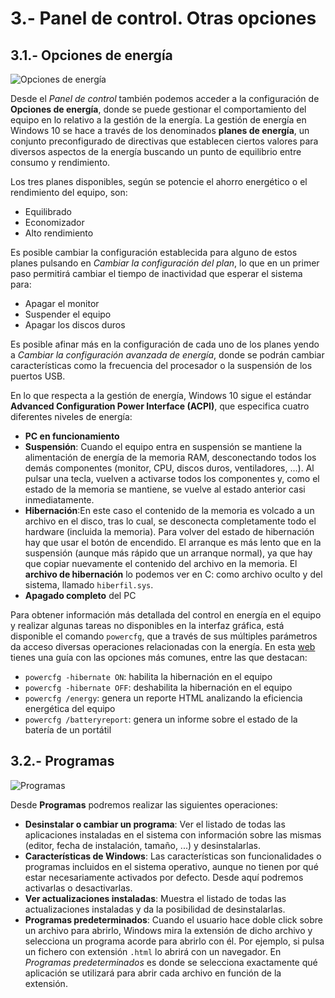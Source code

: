 # 3.- Panel de control. Otras opciones

## 3.1.- Opciones de energía

![Opciones de energía](imgs/energía.png)

Desde el *Panel de control* también podemos acceder a la configuración de **Opciones de energía**, donde se puede gestionar el comportamiento del equipo en lo relativo a la gestión de la energía. La gestión de energía en Windows 10 se hace a través de los denominados **planes de energía**, un conjunto preconfigurado de directivas que establecen ciertos valores para diversos aspectos de la energía buscando un punto de equilibrio entre consumo y rendimiento.

Los tres planes disponibles, según se potencie el ahorro energético o el rendimiento del equipo, son:

- Equilibrado
- Economizador
- Alto rendimiento

Es posible cambiar la configuración establecida para alguno de estos planes pulsando en *Cambiar la configuración del plan*, lo que en un primer paso permitirá cambiar el tiempo de inactividad que esperar el sistema para:

- Apagar el monitor
- Suspender el equipo
- Apagar los discos duros

Es posible afinar más en la configuración de cada uno de los planes yendo a *Cambiar la configuración avanzada de energía*, donde se podrán cambiar características como la frecuencia del procesador o la suspensión de los puertos USB.

En lo que respecta a la gestión de energía, Windows 10 sigue el estándar **Advanced Configuration Power Interface (ACPI)**, que especifica cuatro diferentes niveles de energía:

- **PC en funcionamiento**
- **Suspensión**: Cuando el equipo entra en suspensión se mantiene la alimentación de energía de la memoria RAM, desconectando todos los demás componentes (monitor, CPU, discos duros, ventiladores, …). Al pulsar una tecla, vuelven a activarse todos los componentes y, como el estado de la memoria se mantiene, se vuelve al estado anterior casi inmediatamente.
- **Hibernación**:En este caso el contenido de la memoria es volcado a un archivo en el disco, tras lo cual, se desconecta completamente todo el hardware (incluida la memoria). Para volver del estado de hibernación hay que usar el botón de encendido. El arranque es más lento que en la suspensión (aunque más rápido que un arranque normal), ya que hay que copiar nuevamente el contenido del archivo en la memoria. El **archivo de hibernación** lo podemos ver en C: como archivo oculto y del sistema, llamado `hiberfil.sys`.
- **Apagado completo** del PC

Para obtener información más detallada del control en energía en el equipo y realizar algunas tareas no disponibles en la interfaz gráfica, está disponible el comando `powercfg`, que a través de sus múltiples parámetros da acceso diversas operaciones relacionadas con la energía. En esta [web](https://www.softzone.es/windows-10/como-se-hace/comandos-basicos-dominar-powercfg/) tienes una guía con las opciones más comunes, entre las que destacan:

- `powercfg -hibernate ON`: habilita la hibernación en el equipo
- `powercfg -hibernate OFF`: deshabilita la hibernación en el equipo
- `powercfg /energy`: genera un reporte HTML analizando la eficiencia energética del equipo
- `powercfg /batteryreport`: genera un informe sobre el estado de la batería de un portátil


## 3.2.- Programas

![Programas](imgs/programas.png)

Desde **Programas** podremos realizar las siguientes operaciones:

- **Desinstalar o cambiar un programa**: Ver el listado de todas las aplicaciones instaladas en el sistema con información sobre las mismas (editor, fecha de instalación, tamaño, ...) y desinstalarlas.
- **Características de Windows**: Las características son funcionalidades o programas incluidos en el sistema operativo, aunque no tienen por qué estar necesariamente activados por defecto. Desde aquí podremos activarlas o desactivarlas.
- **Ver actualizaciones instaladas**: Muestra el listado de todas las actualizaciones instaladas y da la posibilidad de desinstalarlas.
- **Programas predeterminados**: Cuando el usuario hace doble click sobre un archivo para abrirlo, Windows mira la extensión de dicho archivo y selecciona un programa acorde para abrirlo con él. Por ejemplo, si pulsa un fichero con extensión `.html` lo abrirá con un navegador. En *Programas predeterminados* es donde se selecciona exactamente qué aplicación se utilizará para abrir cada archivo en función de la extensión.


